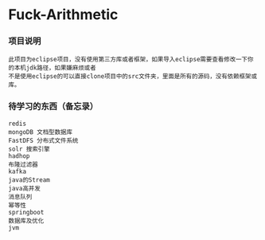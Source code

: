 # Fuck-Arithmetic


### 项目说明
	此项目为eclipse项目，没有使用第三方库或者框架，如果导入eclipse需要查看修改一下你的本机jdk路径，如果嫌麻烦或者
	不是使用eclipse的可以直接clone项目中的src文件夹，里面是所有的源码，没有依赖框架或库。


	
### 待学习的东西（备忘录）
	redis
	mongoDB 文档型数据库
	FastDFS 分布式文件系统
	solr 搜索引擎
	hadhop
	布隆过滤器
	kafka
	java的Stream
	java高并发
	消息队列
	幂等性
	springboot
	数据库及优化
	jvm